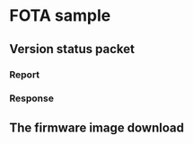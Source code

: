# FOTA sample

## Version status packet

### Report

### Response


## The firmware image download

